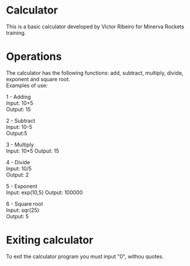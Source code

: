 # Calculator
This is a basic calculator developed by Victor Ribeiro for Minerva Rockets training.

# Operations
The calculator has the following functions: add, subtract, multiply, divide, exponent and square root.  
Examples of use:  

1 - Adding  
Input: 10+5  
Output: 15
  
2 - Subtract  
Input: 10-5  
Output:5
  
3 - Multiply  
Input: 10*5
Output: 15  
  
4 - Divide  
Input: 10/5  
Output: 2
  
5 - Exponent  
Input: exp(10,5) 
Output: 100000
  
6 - Square root  
Input: sqr(25)  
Output: 5

# Exiting calculator
To exit the calculator program you must input "0", withou quotes.
